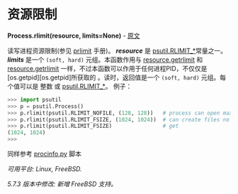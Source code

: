 # 资源限制

**Process.rlimit(resource, limits=None)** - [原文](https://psutil.readthedocs.io/en/latest/#psutil.Process.rlimit) <a name="Process.rlimit" ></a>

读写进程资源限制(参见 [prlimit][prlimit] 手册)。 ***resource*** 是 [psutil.RLIMIT_*](#process-resources-const)常量之一。 ***limits*** 是一个 `(soft, hard)` 元组。本函数作用与 [resource.getrlimit][resource.getrlimit] 和 [resource.getrlimit][resource.getrlimit] 一样，不过本函数可以作用于任何进程PID，不仅仅是 [os.getpid][os.getpid]所获取的 。读时，返回值是一个 `(soft, hard)` 元组。每个值可以是 整数 或 [psutil.RLIMIT_*](#process-resources-const)。 例子：

[prlimit]: https://linux.die.net/man/2/prlimit "prlimit"
[resource.getrlimit]: https://docs.python.org/3/library/resource.html#resource.getrlimit  "resource.getrlimit"
[resource.setrlimit]: https://docs.python.org/3/library/resource.html#resource.setrlimit  "resource.setrlimit"
[procinfo.py]: https://github.com/giampaolo/psutil/blob/master/scripts/procinfo.py "procinfo.py"

```python
>>> import psutil
>>> p = psutil.Process()
>>> p.rlimit(psutil.RLIMIT_NOFILE, (128, 128))   # process can open max 128 file descriptors
>>> p.rlimit(psutil.RLIMIT_FSIZE, (1024, 1024))  # can create files no bigger than 1024 bytes
>>> p.rlimit(psutil.RLIMIT_FSIZE)                # get
(1024, 1024)
>>>
```

同样参考 [procinfo.py][procinfo.py] 脚本

*可用平台: Linux, FreeBSD.*

*5.7.3 版本中修改: 新增 FreeBSD 支持。*
